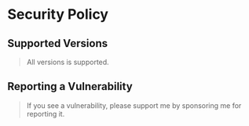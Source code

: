 # Security Policy

## Supported Versions

>All versions is supported.

## Reporting a Vulnerability

>If you see a vulnerability, please support me by sponsoring me for reporting it.



